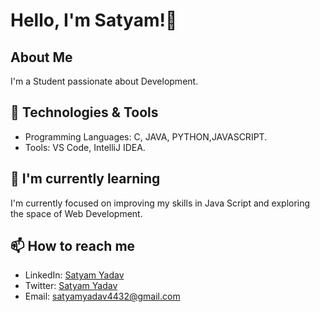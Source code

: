 # Hello, I'm Satyam!👋

## About Me
I'm a Student passionate about Development. 

## 🔧 Technologies & Tools
- Programming Languages: C, JAVA, PYTHON,JAVASCRIPT.
- Tools: VS Code, IntelliJ IDEA.

## 🌱 I'm currently learning
I'm currently focused on improving my skills in Java Script and exploring the space of Web Development.

## 📫 How to reach me
- LinkedIn: [Satyam Yadav](https://www.linkedin.com/in/satyam-yadav-b60970249/)
- Twitter: [Satyam Yadav](https://twitter.com/satyam25yadav)
- Email: satyamyadav4432@gmail.com
